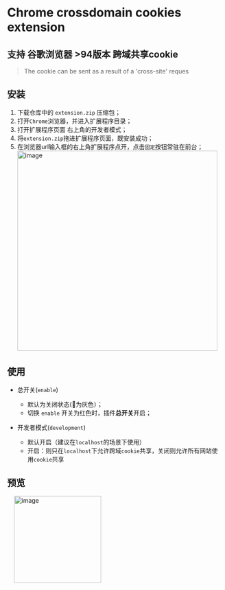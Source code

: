 # Chrome crossdomain cookies extension
## 支持 谷歌浏览器 >94版本 跨域共享cookie
> The cookie can be sent as a result of a 'cross-site' reques

## 安装
1. 下载仓库中的 ``extension.zip`` 压缩包；
2. 打开``Chrome``浏览器，并进入扩展程序目录；
3. 打开扩展程序页面 右上角的开发者模式；
4. 将``extension.zip``拖进扩展程序页面，既安装成功；
5. 在浏览器url输入框的右上角扩展程序点开，点击``固定``按钮常驻在前台；
&nbsp;&nbsp;<img width="466" alt="image" src="https://user-images.githubusercontent.com/111993029/193187984-9d9a3b73-8513-410d-9c84-811944e647d5.png">

## 使用
- 总开关(``enable``)
  - 默认为关闭状态(🍪为灰色）；
  - 切换 ``enable`` 开关为红色时，插件<b>总开关</b>开启；
  
- 开发者模式(``development``)
  - 默认开启（建议在``localhost``的场景下使用）
  - 开启：则只在``localhost``下允许跨域``cookie``共享，关闭则允许所有网站使用``cookie``共享
  
## 预览
  
&nbsp;&nbsp;&nbsp;&nbsp;<img width="203" alt="image" src="https://user-images.githubusercontent.com/111993029/193189127-5f79aa75-d95f-4a73-abfe-f8e766a3dfed.png">
